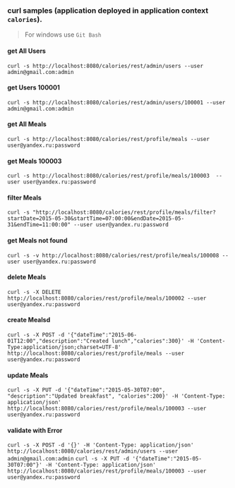 ### curl samples (application deployed in application context `calories`).
> For windows use `Git Bash`

#### get All Users
`curl -s http://localhost:8080/calories/rest/admin/users --user admin@gmail.com:admin`

#### get Users 100001
`curl -s http://localhost:8080/calories/rest/admin/users/100001 --user admin@gmail.com:admin`

#### get All Meals
`curl -s http://localhost:8080/calories/rest/profile/meals --user user@yandex.ru:password`

#### get Meals 100003
`curl -s http://localhost:8080/calories/rest/profile/meals/100003  --user user@yandex.ru:password`

#### filter Meals
`curl -s "http://localhost:8080/calories/rest/profile/meals/filter?startDate=2015-05-30&startTime=07:00:00&endDate=2015-05-31&endTime=11:00:00" --user user@yandex.ru:password`

#### get Meals not found
`curl -s -v http://localhost:8080/calories/rest/profile/meals/100008 --user user@yandex.ru:password`

#### delete Meals
`curl -s -X DELETE http://localhost:8080/calories/rest/profile/meals/100002 --user user@yandex.ru:password`

#### create Mealsd
`curl -s -X POST -d '{"dateTime":"2015-06-01T12:00","description":"Created lunch","calories":300}' -H 'Content-Type:application/json;charset=UTF-8' http://localhost:8080/calories/rest/profile/meals --user user@yandex.ru:password`

#### update Meals
`curl -s -X PUT -d '{"dateTime":"2015-05-30T07:00", "description":"Updated breakfast", "calories":200}' -H 'Content-Type: application/json' http://localhost:8080/calories/rest/profile/meals/100003 --user user@yandex.ru:password`

#### validate with Error
`curl -s -X POST -d '{}' -H 'Content-Type: application/json' http://localhost:8080/calories/rest/admin/users --user admin@gmail.com:admin`
`curl -s -X PUT -d '{"dateTime":"2015-05-30T07:00"}' -H 'Content-Type: application/json' http://localhost:8080/calories/rest/profile/meals/100003 --user user@yandex.ru:password`
